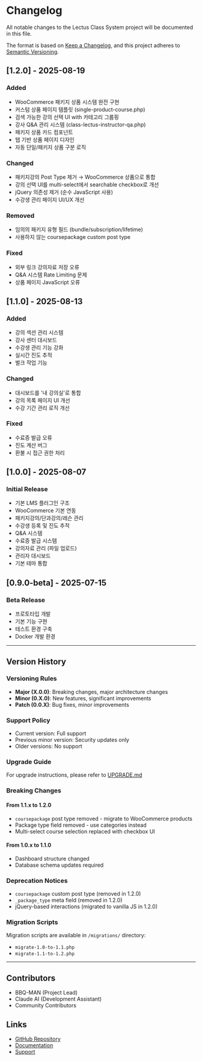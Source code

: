 # Changelog

All notable changes to the Lectus Class System project will be documented in this file.

The format is based on [Keep a Changelog](https://keepachangelog.com/en/1.0.0/),
and this project adheres to [Semantic Versioning](https://semver.org/spec/v2.0.0.html).

## [1.2.0] - 2025-08-19

### Added
- WooCommerce 패키지 상품 시스템 완전 구현
- 커스텀 상품 페이지 템플릿 (single-product-course.php)
- 검색 가능한 강의 선택 UI with 카테고리 그룹핑
- 강사 Q&A 관리 시스템 (class-lectus-instructor-qa.php)
- 패키지 상품 카드 컴포넌트
- 탭 기반 상품 페이지 디자인
- 자동 단일/패키지 상품 구분 로직

### Changed
- 패키지강의 Post Type 제거 → WooCommerce 상품으로 통합
- 강의 선택 UI를 multi-select에서 searchable checkbox로 개선
- jQuery 의존성 제거 (순수 JavaScript 사용)
- 수강생 관리 페이지 UI/UX 개선

### Removed
- 임의의 패키지 유형 필드 (bundle/subscription/lifetime)
- 사용하지 않는 coursepackage custom post type

### Fixed
- 외부 링크 강의자료 저장 오류
- Q&A 시스템 Rate Limiting 문제
- 상품 페이지 JavaScript 오류

## [1.1.0] - 2025-08-13

### Added
- 강의 섹션 관리 시스템
- 강사 센터 대시보드
- 수강생 관리 기능 강화
- 실시간 진도 추적
- 벌크 작업 기능

### Changed
- 대시보드를 '내 강의실'로 통합
- 강의 목록 페이지 UI 개선
- 수강 기간 관리 로직 개선

### Fixed
- 수료증 발급 오류
- 진도 계산 버그
- 환불 시 접근 권한 처리

## [1.0.0] - 2025-08-07

### Initial Release
- 기본 LMS 플러그인 구조
- WooCommerce 기본 연동
- 패키지강의/단과강의/레슨 관리
- 수강생 등록 및 진도 추적
- Q&A 시스템
- 수료증 발급 시스템
- 강의자료 관리 (파일 업로드)
- 관리자 대시보드
- 기본 테마 통합

## [0.9.0-beta] - 2025-07-15

### Beta Release
- 프로토타입 개발
- 기본 기능 구현
- 테스트 환경 구축
- Docker 개발 환경

---

## Version History

### Versioning Rules
- **Major (X.0.0)**: Breaking changes, major architecture changes
- **Minor (0.X.0)**: New features, significant improvements
- **Patch (0.0.X)**: Bug fixes, minor improvements

### Support Policy
- Current version: Full support
- Previous minor version: Security updates only
- Older versions: No support

### Upgrade Guide
For upgrade instructions, please refer to [UPGRADE.md](docs/UPGRADE.md)

### Breaking Changes
#### From 1.1.x to 1.2.0
- `coursepackage` post type removed - migrate to WooCommerce products
- Package type field removed - use categories instead
- Multi-select course selection replaced with checkbox UI

#### From 1.0.x to 1.1.0
- Dashboard structure changed
- Database schema updates required

### Deprecation Notices
- `coursepackage` custom post type (removed in 1.2.0)
- `_package_type` meta field (removed in 1.2.0)
- jQuery-based interactions (migrated to vanilla JS in 1.2.0)

### Migration Scripts
Migration scripts are available in `/migrations/` directory:
- `migrate-1.0-to-1.1.php`
- `migrate-1.1-to-1.2.php`

---

## Contributors
- BBQ-MAN (Project Lead)
- Claude AI (Development Assistant)
- Community Contributors

## Links
- [GitHub Repository](https://github.com/BBQ-MAN/LectusClassSystem)
- [Documentation](https://docs.lectus.kr)
- [Support](https://github.com/BBQ-MAN/LectusClassSystem/issues)